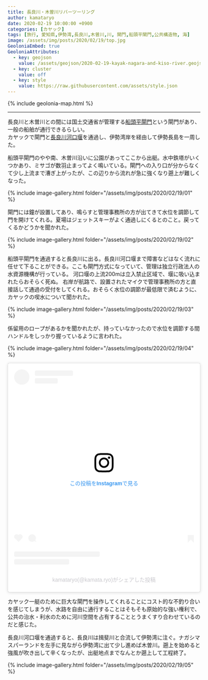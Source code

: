 ```yaml
---
title: 長良川・木曽川リバーツーリング
author: kamataryo
date: 2020-02-19 10:00:00 +0900
categories: [カヤック]
tags: [旅行, 愛知県,伊勢湾,長良川,木曽川,川, 閘門,船頭平閘門,公共構造物, 海]
image: /assets/img/posts/2020/02/19/top.jpg
GeoloniaEmbed: true
GeoloniaAttributes:
  - key: geojson
    value: /assets/geojson/2020-02-19-kayak-nagara-and-kiso-river.geojson
  - key: cluster
    value: off
  - key: style
    value: https://raw.githubusercontent.com/assets/style.json
---
```


{% include geolonia-map.html %}

---

長良川と木曽川との間には国土交通省が管理する[船頭平閘門](https://www.cbr.mlit.go.jp/kisokaryu/sisetu/sendohira-detail.html)という閘門があり、一般の船舶が通行できるらしい。  
カヤックで閘門と[長良川河口堰](https://www.water.go.jp/chubu/nagara/23_shisetsu/koumon.html)を通過し、伊勢湾岸を経由して伊勢長島を一周した。

船頭平閘門のやや南、木曽川沿いに公園があってここから出艇。水中鉄塔がいくつかあり、ミサゴが数羽止まってよく鳴いている。閘門への入り口が分からなくて少し上流まで漕ぎ上がったが、この辺りから流れが急に強くなり遡上が難しくなった。

{% include image-gallery.html folder="/assets/img/posts/2020/02/19/01" %}

閘門には鐘が設置してあり、鳴らすと管理事務所の方が出てきて水位を調節して門を開けてくれる。夏場はジェットスキーがよく通過しにくるとのこと。戻ってくるかどうかを聞かれた。

{% include image-gallery.html folder="/assets/img/posts/2020/02/19/02" %}

船頭平閘門を通過すると長良川に出る。長良川河口堰まで障害などはなく流れに任せて下ることができる。ここも閘門方式になっていて、管理は独立行政法人の水資源機構が行っている。
河口堰の上流200mは立入禁止区域で、堰に吸い込まれたらおそらく死ぬ。
右岸が航路で、設置されたマイクで管理事務所の方と直接話して通過の受付をしてくれる。おそらく水位の調節が最低限で済むように、カヤックの喫水について聞かれた。

{% include image-gallery.html folder="/assets/img/posts/2020/02/19/03" %}

係留用のロープがあるかを聞かれたが、持っていなかったので水位を調節する間ハンドルをしっかり握っているように言われた。

{% include image-gallery.html folder="/assets/img/posts/2020/02/19/04" %}

<blockquote class="instagram-media" data-instgrm-captioned data-instgrm-permalink="https://www.instagram.com/p/B8viMI-AGyN/?utm_source=ig_embed&amp;utm_campaign=loading" data-instgrm-version="13" style=" background:#FFF; border:0; border-radius:3px; box-shadow:0 0 1px 0 rgba(0,0,0,0.5),0 1px 10px 0 rgba(0,0,0,0.15); margin: 1px; max-width:540px; min-width:326px; padding:0; width:99.375%; width:-webkit-calc(100% - 2px); width:calc(100% - 2px);"><div style="padding:16px;"> <a href="https://www.instagram.com/p/B8viMI-AGyN/?utm_source=ig_embed&amp;utm_campaign=loading" style=" background:#FFFFFF; line-height:0; padding:0 0; text-align:center; text-decoration:none; width:100%;" target="_blank"> <div style=" display: flex; flex-direction: row; align-items: center;"> <div style="background-color: #F4F4F4; border-radius: 50%; flex-grow: 0; height: 40px; margin-right: 14px; width: 40px;"></div> <div style="display: flex; flex-direction: column; flex-grow: 1; justify-content: center;"> <div style=" background-color: #F4F4F4; border-radius: 4px; flex-grow: 0; height: 14px; margin-bottom: 6px; width: 100px;"></div> <div style=" background-color: #F4F4F4; border-radius: 4px; flex-grow: 0; height: 14px; width: 60px;"></div></div></div><div style="padding: 19% 0;"></div> <div style="display:block; height:50px; margin:0 auto 12px; width:50px;"><svg width="50px" height="50px" viewBox="0 0 60 60" version="1.1" xmlns="https://www.w3.org/2000/svg" xmlns:xlink="https://www.w3.org/1999/xlink"><g stroke="none" stroke-width="1" fill="none" fill-rule="evenodd"><g transform="translate(-511.000000, -20.000000)" fill="#000000"><g><path d="M556.869,30.41 C554.814,30.41 553.148,32.076 553.148,34.131 C553.148,36.186 554.814,37.852 556.869,37.852 C558.924,37.852 560.59,36.186 560.59,34.131 C560.59,32.076 558.924,30.41 556.869,30.41 M541,60.657 C535.114,60.657 530.342,55.887 530.342,50 C530.342,44.114 535.114,39.342 541,39.342 C546.887,39.342 551.658,44.114 551.658,50 C551.658,55.887 546.887,60.657 541,60.657 M541,33.886 C532.1,33.886 524.886,41.1 524.886,50 C524.886,58.899 532.1,66.113 541,66.113 C549.9,66.113 557.115,58.899 557.115,50 C557.115,41.1 549.9,33.886 541,33.886 M565.378,62.101 C565.244,65.022 564.756,66.606 564.346,67.663 C563.803,69.06 563.154,70.057 562.106,71.106 C561.058,72.155 560.06,72.803 558.662,73.347 C557.607,73.757 556.021,74.244 553.102,74.378 C549.944,74.521 548.997,74.552 541,74.552 C533.003,74.552 532.056,74.521 528.898,74.378 C525.979,74.244 524.393,73.757 523.338,73.347 C521.94,72.803 520.942,72.155 519.894,71.106 C518.846,70.057 518.197,69.06 517.654,67.663 C517.244,66.606 516.755,65.022 516.623,62.101 C516.479,58.943 516.448,57.996 516.448,50 C516.448,42.003 516.479,41.056 516.623,37.899 C516.755,34.978 517.244,33.391 517.654,32.338 C518.197,30.938 518.846,29.942 519.894,28.894 C520.942,27.846 521.94,27.196 523.338,26.654 C524.393,26.244 525.979,25.756 528.898,25.623 C532.057,25.479 533.004,25.448 541,25.448 C548.997,25.448 549.943,25.479 553.102,25.623 C556.021,25.756 557.607,26.244 558.662,26.654 C560.06,27.196 561.058,27.846 562.106,28.894 C563.154,29.942 563.803,30.938 564.346,32.338 C564.756,33.391 565.244,34.978 565.378,37.899 C565.522,41.056 565.552,42.003 565.552,50 C565.552,57.996 565.522,58.943 565.378,62.101 M570.82,37.631 C570.674,34.438 570.167,32.258 569.425,30.349 C568.659,28.377 567.633,26.702 565.965,25.035 C564.297,23.368 562.623,22.342 560.652,21.575 C558.743,20.834 556.562,20.326 553.369,20.18 C550.169,20.033 549.148,20 541,20 C532.853,20 531.831,20.033 528.631,20.18 C525.438,20.326 523.257,20.834 521.349,21.575 C519.376,22.342 517.703,23.368 516.035,25.035 C514.368,26.702 513.342,28.377 512.574,30.349 C511.834,32.258 511.326,34.438 511.181,37.631 C511.035,40.831 511,41.851 511,50 C511,58.147 511.035,59.17 511.181,62.369 C511.326,65.562 511.834,67.743 512.574,69.651 C513.342,71.625 514.368,73.296 516.035,74.965 C517.703,76.634 519.376,77.658 521.349,78.425 C523.257,79.167 525.438,79.673 528.631,79.82 C531.831,79.965 532.853,80.001 541,80.001 C549.148,80.001 550.169,79.965 553.369,79.82 C556.562,79.673 558.743,79.167 560.652,78.425 C562.623,77.658 564.297,76.634 565.965,74.965 C567.633,73.296 568.659,71.625 569.425,69.651 C570.167,67.743 570.674,65.562 570.82,62.369 C570.966,59.17 571,58.147 571,50 C571,41.851 570.966,40.831 570.82,37.631"></path></g></g></g></svg></div><div style="padding-top: 8px;"> <div style=" color:#3897f0; font-family:Arial,sans-serif; font-size:14px; font-style:normal; font-weight:550; line-height:18px;"> この投稿をInstagramで見る</div></div><div style="padding: 12.5% 0;"></div> <div style="display: flex; flex-direction: row; margin-bottom: 14px; align-items: center;"><div> <div style="background-color: #F4F4F4; border-radius: 50%; height: 12.5px; width: 12.5px; transform: translateX(0px) translateY(7px);"></div> <div style="background-color: #F4F4F4; height: 12.5px; transform: rotate(-45deg) translateX(3px) translateY(1px); width: 12.5px; flex-grow: 0; margin-right: 14px; margin-left: 2px;"></div> <div style="background-color: #F4F4F4; border-radius: 50%; height: 12.5px; width: 12.5px; transform: translateX(9px) translateY(-18px);"></div></div><div style="margin-left: 8px;"> <div style=" background-color: #F4F4F4; border-radius: 50%; flex-grow: 0; height: 20px; width: 20px;"></div> <div style=" width: 0; height: 0; border-top: 2px solid transparent; border-left: 6px solid #f4f4f4; border-bottom: 2px solid transparent; transform: translateX(16px) translateY(-4px) rotate(30deg)"></div></div><div style="margin-left: auto;"> <div style=" width: 0px; border-top: 8px solid #F4F4F4; border-right: 8px solid transparent; transform: translateY(16px);"></div> <div style=" background-color: #F4F4F4; flex-grow: 0; height: 12px; width: 16px; transform: translateY(-4px);"></div> <div style=" width: 0; height: 0; border-top: 8px solid #F4F4F4; border-left: 8px solid transparent; transform: translateY(-4px) translateX(8px);"></div></div></div> <div style="display: flex; flex-direction: column; flex-grow: 1; justify-content: center; margin-bottom: 24px;"> <div style=" background-color: #F4F4F4; border-radius: 4px; flex-grow: 0; height: 14px; margin-bottom: 6px; width: 224px;"></div> <div style=" background-color: #F4F4F4; border-radius: 4px; flex-grow: 0; height: 14px; width: 144px;"></div></div></a><p style=" color:#c9c8cd; font-family:Arial,sans-serif; font-size:14px; line-height:17px; margin-bottom:0; margin-top:8px; overflow:hidden; padding:8px 0 7px; text-align:center; text-overflow:ellipsis; white-space:nowrap;"><a href="https://www.instagram.com/p/B8viMI-AGyN/?utm_source=ig_embed&amp;utm_campaign=loading" style=" color:#c9c8cd; font-family:Arial,sans-serif; font-size:14px; font-style:normal; font-weight:normal; line-height:17px; text-decoration:none;" target="_blank">kamataryo(@kamata.ryo)がシェアした投稿</a></p></div></blockquote> <script async src="//www.instagram.com/embed.js"></script>

カヤック一艇のために巨大な閘門を操作してくれることにコスト的な不釣り合いを感じてしまうが、水路を自由に通行することはそもそも原始的な強い権利で、公共の治水・利水のために河川空間を占有することとうまくすり合わせているのだと感じた。

長良川河口堰を通過すると、長良川は揖斐川と合流して伊勢湾に注ぐ。ナガシマスパーランドを左手に見ながら伊勢湾に出て少し進めば木曽川。遡上を始めると強風が吹き出して辛くなったが、出艇地点までなんとか遡上して工程終了。

{% include image-gallery.html folder="/assets/img/posts/2020/02/19/05" %}
